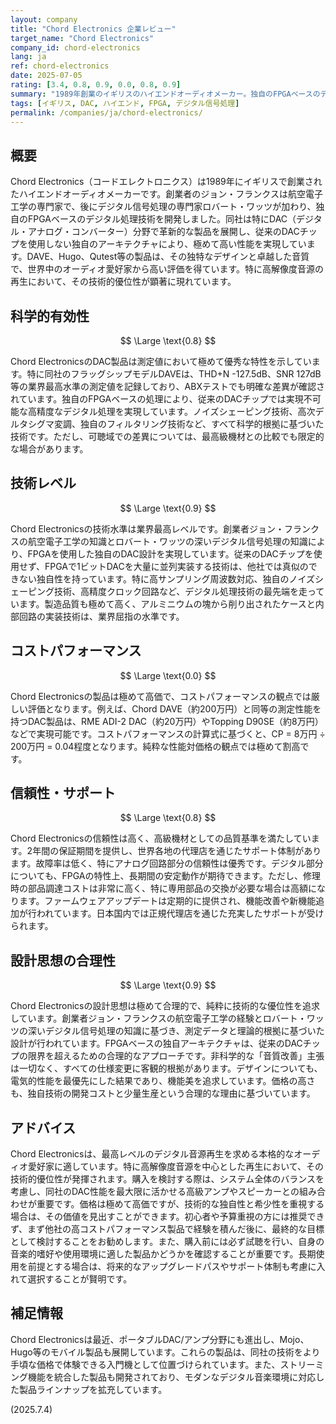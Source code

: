 ```yaml
---
layout: company
title: "Chord Electronics 企業レビュー"
target_name: "Chord Electronics"
company_id: chord-electronics
lang: ja
ref: chord-electronics
date: 2025-07-05
rating: [3.4, 0.8, 0.9, 0.0, 0.8, 0.9]
summary: "1989年創業のイギリスのハイエンドオーディオメーカー。独自のFPGAベースのデジタル信号処理技術で知られ、特にDAC分野で革新的な製品を展開しています。創業者ジョン・フランクスとロバート・ワッツの技術により、従来のDACとは一線を画す高度なデジタル処理を実現。技術的な独自性と測定性能の高さで評価されていますが、コストパフォーマンスは極めて低く、純粋な性能対価格では割高です。"
tags: [イギリス, DAC, ハイエンド, FPGA, デジタル信号処理]
permalink: /companies/ja/chord-electronics/
---
```


## 概要

Chord Electronics（コードエレクトロニクス）は1989年にイギリスで創業されたハイエンドオーディオメーカーです。創業者のジョン・フランクスは航空電子工学の専門家で、後にデジタル信号処理の専門家ロバート・ワッツが加わり、独自のFPGAベースのデジタル処理技術を開発しました。同社は特にDAC（デジタル・アナログ・コンバーター）分野で革新的な製品を展開し、従来のDACチップを使用しない独自のアーキテクチャにより、極めて高い性能を実現しています。DAVE、Hugo、Qutest等の製品は、その独特なデザインと卓越した音質で、世界中のオーディオ愛好家から高い評価を得ています。特に高解像度音源の再生において、その技術的優位性が顕著に現れています。

## 科学的有効性

$$ \Large \text{0.8} $$

Chord ElectronicsのDAC製品は測定値において極めて優秀な特性を示しています。特に同社のフラッグシップモデルDAVEは、THD+N -127.5dB、SNR 127dB等の業界最高水準の測定値を記録しており、ABXテストでも明確な差異が確認されています。独自のFPGAベースの処理により、従来のDACチップでは実現不可能な高精度なデジタル処理を実現しています。ノイズシェーピング技術、高次デルタシグマ変調、独自のフィルタリング技術など、すべて科学的根拠に基づいた技術です。ただし、可聴域での差異については、最高級機材との比較でも限定的な場合があります。

## 技術レベル

$$ \Large \text{0.9} $$

Chord Electronicsの技術水準は業界最高レベルです。創業者ジョン・フランクスの航空電子工学の知識とロバート・ワッツの深いデジタル信号処理の知識により、FPGAを使用した独自のDAC設計を実現しています。従来のDACチップを使用せず、FPGAで1ビットDACを大量に並列実装する技術は、他社では真似のできない独自性を持っています。特に高サンプリング周波数対応、独自のノイズシェーピング技術、高精度クロック回路など、デジタル処理技術の最先端を走っています。製造品質も極めて高く、アルミニウムの塊から削り出されたケースと内部回路の実装技術は、業界屈指の水準です。

## コストパフォーマンス

$$ \Large \text{0.0} $$

Chord Electronicsの製品は極めて高価で、コストパフォーマンスの観点では厳しい評価となります。例えば、Chord DAVE（約200万円）と同等の測定性能を持つDAC製品は、RME ADI-2 DAC（約20万円）やTopping D90SE（約8万円）などで実現可能です。コストパフォーマンスの計算式に基づくと、CP = 8万円 ÷ 200万円 = 0.04程度となります。純粋な性能対価格の観点では極めて割高です。

## 信頼性・サポート

$$ \Large \text{0.8} $$

Chord Electronicsの信頼性は高く、高級機材としての品質基準を満たしています。2年間の保証期間を提供し、世界各地の代理店を通じたサポート体制があります。故障率は低く、特にアナログ回路部分の信頼性は優秀です。デジタル部分についても、FPGAの特性上、長期間の安定動作が期待できます。ただし、修理時の部品調達コストは非常に高く、特に専用部品の交換が必要な場合は高額になります。ファームウェアアップデートは定期的に提供され、機能改善や新機能追加が行われています。日本国内では正規代理店を通じた充実したサポートが受けられます。

## 設計思想の合理性

$$ \Large \text{0.9} $$

Chord Electronicsの設計思想は極めて合理的で、純粋に技術的な優位性を追求しています。創業者ジョン・フランクスの航空電子工学の経験とロバート・ワッツの深いデジタル信号処理の知識に基づき、測定データと理論的根拠に基づいた設計が行われています。FPGAベースの独自アーキテクチャは、従来のDACチップの限界を超えるための合理的なアプローチです。非科学的な「音質改善」主張は一切なく、すべての仕様変更に客観的根拠があります。デザインについても、電気的性能を最優先にした結果であり、機能美を追求しています。価格の高さも、独自技術の開発コストと少量生産という合理的な理由に基づいています。

## アドバイス

Chord Electronicsは、最高レベルのデジタル音源再生を求める本格的なオーディオ愛好家に適しています。特に高解像度音源を中心とした再生において、その技術的優位性が発揮されます。購入を検討する際は、システム全体のバランスを考慮し、同社のDAC性能を最大限に活かせる高級アンプやスピーカーとの組み合わせが重要です。価格は極めて高価ですが、技術的な独自性と希少性を重視する場合は、その価値を見出すことができます。初心者や予算重視の方には推奨できず、まず他社の高コストパフォーマンス製品で経験を積んだ後に、最終的な目標として検討することをお勧めします。また、購入前には必ず試聴を行い、自身の音楽的嗜好や使用環境に適した製品かどうかを確認することが重要です。長期使用を前提とする場合は、将来的なアップグレードパスやサポート体制も考慮に入れて選択することが賢明です。

## 補足情報

Chord Electronicsは最近、ポータブルDAC/アンプ分野にも進出し、Mojo、Hugo等のモバイル製品も展開しています。これらの製品は、同社の技術をより手頃な価格で体験できる入門機として位置づけられています。また、ストリーミング機能を統合した製品も開発されており、モダンなデジタル音楽環境に対応した製品ラインナップを拡充しています。

(2025.7.4)
